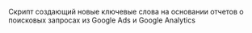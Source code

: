 Скрипт создающий новые ключевые слова на основании отчетов о поисковых запросах из Google Ads и Google Analytics
